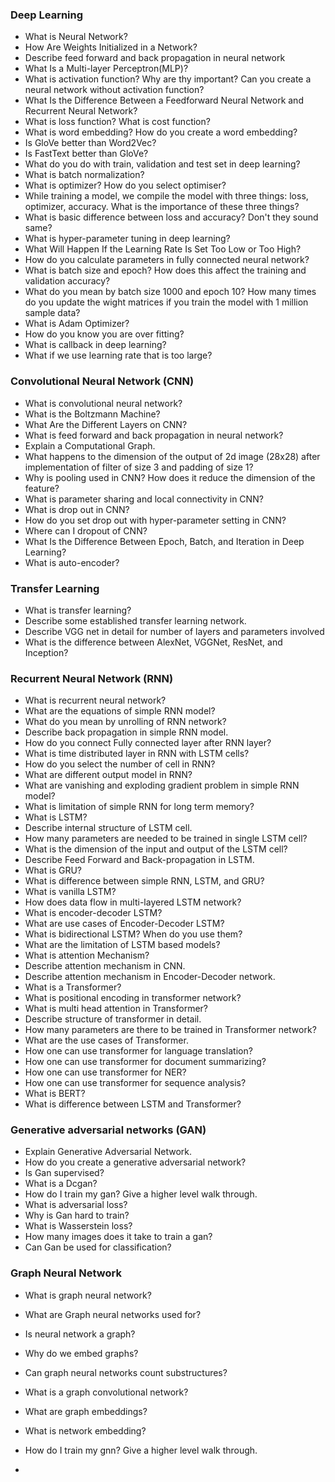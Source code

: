 ### Deep Learning
- What is Neural Network?
- How Are Weights Initialized in a Network?
- Describe feed forward and back propagation in neural network
- What Is a Multi-layer Perceptron(MLP)?
- What is activation function? Why are thy important? Can you create a neural network without activation function?
- What Is the Difference Between a Feedforward Neural Network and Recurrent Neural Network?
- What is loss function? What is cost function?
- What is word embedding? How do you create a word embedding?
- Is GloVe better than Word2Vec?
- Is FastText better than GloVe?
- What do you do with train, validation and test set in deep learning?
- What is batch normalization?
- What is optimizer? How do you select optimiser?
- While training a model, we compile the model with three things: loss, optimizer, accuracy. What is the importance of these three things?
- What is basic difference between loss and accuracy? Don't they sound same?
- What is hyper-parameter tuning in deep learning?
- What Will Happen If the Learning Rate Is Set Too Low or Too High?
- How do you calculate parameters in fully connected neural network?
- What is batch size and epoch? How does this affect the training and validation accuracy?
- What do you mean by batch size 1000 and epoch 10? How many times do you update the wight matrices if you train the model with 1 million sample data?
- What is Adam Optimizer?
- How do you know you are over fitting?
- What is callback in deep learning?
- What if we use learning rate that is too large?

### Convolutional Neural Network (CNN)
- What is convolutional neural network?
- What is the Boltzmann Machine?
- What Are the Different Layers on CNN?
- What is feed forward and back propagation in neural network?
- Explain a Computational Graph.
- What happens to the dimension of the output of 2d image (28x28) after implementation of filter of size 3 and padding of size 1?
- Why is pooling used in CNN? How does it reduce the dimension of the feature?
- What is parameter sharing and local connectivity in CNN?
- What is drop out in CNN?
- How do you set drop out with hyper-parameter setting in CNN?
- Where can I dropout of CNN?
- What Is the Difference Between Epoch, Batch, and Iteration in Deep Learning?
- What is auto-encoder?

### Transfer Learning
- What is transfer learning?
- Describe some established transfer learning network.
- Describe VGG net in detail for number of layers and parameters involved
- What is the difference between AlexNet, VGGNet, ResNet, and Inception?

### Recurrent Neural Network (RNN)
- What is recurrent neural network?
- What are the equations of simple RNN model?
- What do you mean by unrolling of RNN network?
- Describe back propagation in simple RNN model.
- How do you connect Fully connected layer after RNN layer?
- What is time distributed layer in RNN with LSTM cells?
- How do you select the number of cell in RNN?
- What are different output model in RNN?
- What are vanishing and exploding gradient problem in simple RNN model?
- What is limitation of simple RNN for long term memory?
- What is LSTM?
- Describe internal structure of LSTM cell.
- How many parameters are needed to be trained in single LSTM cell?
- What is the dimension of the input and output of the LSTM cell?
- Describe Feed Forward and Back-propagation in LSTM.
- What is GRU?
- What is difference between simple RNN, LSTM, and GRU?
- What is vanilla LSTM?
- How does data flow in multi-layered LSTM network?
- What is encoder-decoder LSTM?
- What are use cases of Encoder-Decoder LSTM?
- What is bidirectional LSTM? When do you use them?
- What are the limitation of LSTM based models?
- What is attention Mechanism?
- Describe attention mechanism in CNN.
- Describe attention mechanism in Encoder-Decoder network.
- What is a Transformer?
- What is positional encoding in transformer network?
- What is multi head attention in Transformer?
- Describe structure of transformer in detail.
- How many parameters are there to be trained in Transformer network?
- What are the use cases of Transformer.
- How one can use transformer for language translation?
- How one can use transformer for document summarizing?
- How one can use transformer for NER?
- How one can use transformer for sequence analysis?
- What is BERT?
- What is difference between LSTM and Transformer?

### Generative adversarial networks (GAN)
- Explain Generative Adversarial Network.
- How do you create a generative adversarial network?
- Is Gan supervised?
- What is a Dcgan?
- How do I train my gan? Give a higher level walk through.
- What is adversarial loss?
- Why is Gan hard to train?
- What is Wasserstein loss?
- How many images does it take to train a gan?
- Can Gan be used for classification?

### Graph Neural Network

- What is graph neural network?
- What are Graph neural networks used for?
- Is neural network a graph?
- Why do we embed graphs?
- Can graph neural networks count substructures?
- What is a graph convolutional network?
- What are graph embeddings?
- What is network embedding?
- How do I train my gnn? Give a higher level walk through.


















































- 

